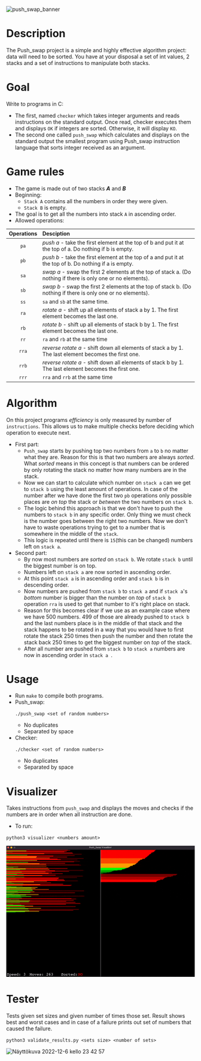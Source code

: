 ![push_swap_banner](https://user-images.githubusercontent.com/86076158/206034679-45963924-cf29-4fcd-ba1e-27e98545497f.gif)

# Description

The Push_swap project is a simple and highly effective algorithm project: data will need to be sorted. You have at your disposal a set of int values, 2 stacks and a set of instructions to manipulate both stacks.

# Goal

Write to programs in C:

- The first, named `checker` which takes integer arguments and reads instructions on
the standard output. Once read, checker executes them and displays `OK` if integers
are sorted. Otherwise, it will display `KO`.
- The second one called `push_swap` which calculates and displays on the standard
output  the smallest program using Push_swap instruction language that sorts integer received as an argument.

# Game rules

- The game is made out of two stacks ***A*** and ***B***
- Beginning:
    - `Stack A` contains all  the numbers in order they were given.
    - `Stack B` is empty.
- The goal is to get all the numbers into stack `A` in ascending order.
- Allowed operations:

| Operations | Desciption           |
|:-------------:|:-------------|
|      `pa`     | *push a* - take the first element at the top of b and put it at the top of a. Do nothing if b is empty. |
|      `pb`      | *push b* - take the first element at the top of a and put it at the top of b. Do nothing if a is empty.|
|      `sa`| *swap a* - swap the first 2 elements at the top of stack a. (Do nothing if there is only one or no elements).  | 
| `sb` | *swap b* - swap the first 2 elements at the top of stack b. (Do nothing if there is only one or no elements).|
| `ss`|`sa` and `sb` at the same time. |
| `ra`|*rotate a* - shift up all elements of stack a by 1. The first element becomes the last one. |
| `rb`| *rotate b* - shift up all elements of stack b by 1. The first element becomes the last one.|
| `rr`| `ra` and `rb` at the same time|
| `rra`| *reverse rotate a* - shift down all elements of stack a by 1. The last element becomes the first one.|
| `rrb`| *reverse rotate a* - shift down all elements of stack b by 1. The last element becomes the first one.|
| `rrr`| `rra` and `rrb` at the same time|

# Algorithm
On this project programs *efficiency* is only measured by number of `instructions`. This allows us to make multiple checks before deciding which operation to execute next.

- First part:
  - `Push_swap` starts by pushing top two numbers from `a` to `b` no matter what they are. Reason for this is that two numbers are always *sorted*. What *sorted* means
in this concept is that numbers can be ordered by only rotating the stack no matter how many numbers are in the stack.
  - Now we can start to calculate which number on `stack a` can we get to `stack b` using the least amount of operations. 
  In case of the number after we have done the first two `pb` operations only possible places are *on top* the stack or *between* the two numbers on 
  `stack b`.
  - The logic behind this approach is that we don't have to push the numbers to `stack b` in any specific order. Only thing
  we must check is the number goes between the right two numbers. Now we don't have to waste operations trying to get to a number that is somewhere in the middle of the `stack`.
  - This logic is repeated until there is `15`(this can be changed) numbers left on `stack a`.
 - Second part:
   - By now most numbers are *sorted* on `stack b`. We rotate `stack b` until the biggest number is on top.
   - Numbers left on `stack a` are now sorted in ascending order.
   - At this point `stack a` is in ascending order and `stack b` is in descending order.
   - Now numbers are pushed from `stack b` to `stack a` and if `stack a`'s *bottom* number is bigger than the number on *top* of `stack b`
   operation `rra` is used to get that number to it's right place on stack.
   - Reason for this becomes clear if we use as an example case where we have 500 numbers. 499 of those are already pushed to `stack b` and the last numbers place is in the middle of that stack and the stack happens to be rotated in a way that 
   you would have to first rotate the stack 250 times then push the number and then rotate the stack back 250 times to get the biggest number on *top* of the stack.
   - After all number are pushed from `stack b` to `stack a` numbers are now in ascending order in `stack a `.
# Usage
- Run `make` to compile both programs.
- Push_swap:
  ```
  ./push_swap <set of random numbers>
  ```
    - No duplicates
    - Separated by space
- Checker:
  ```
  ./checker <set of random numbers>
  ```
    - No duplicates
    - Separated by space
  
# Visualizer
Takes instructions from `push_swap` and displays the moves and checks if the numbers are in order when all instruction are done.
  - To run:
  ```
  python3 visualizer <numbers amount>
  ```

  ![](https://github.com/atenhune/push_swap/blob/main/push_swap_visualizer.gif)
  
# Tester
  Tests given set sizes and given number of times those set. Result shows best and worst cases and in case of a failure prints out set of numbers that caused the failure.
  ```
  python3 validate_results.py <sets size> <number of sets>
  ```
  
  <img width="363" alt="Näyttökuva 2022-12-6 kello 23 42 57" src="https://user-images.githubusercontent.com/86076158/206030964-74f217ea-bf5f-4f79-9e39-8fafe361d8ef.png">

